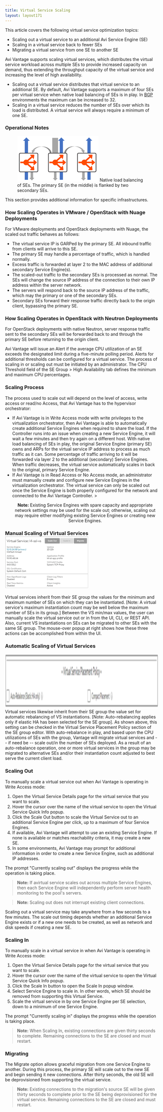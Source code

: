 ```yaml
---
title: Virtual Service Scaling
layout: layout171
---
```

This article covers the following virtual service optimization topics:

* Scaling out a virtual service to an additional Avi Service Engine (SE)
* Scaling in a virtual service back to fewer SEs
* Migrating a virtual service from one SE to another SE 

Avi Vantage supports scaling virtual services, which distributes the virtual service workload across multiple SEs to provide increased capacity on demand, thus extending the throughput capacity of the virtual service and increasing the level of high availability.

* Scaling out a virtual service distributes that virtual service to an additional SE. By default, Avi Vantage supports a maximum of four SEs per virtual service when native load balancing of SEs is in play. In <a href="/docs/17.1/bgp-support-for-virtual-services">BGP</a> environments the maximum can be increased to 32.
* Scaling in a virtual service reduces the number of SEs over which its load is distributed. A virtual service will always require a minimum of one SE. 

### Operational Notes

<figure class="thumbnail wp-caption alignright"> <a href="img/apps_vsscaling_1.png"><img class="wp-image-2113 size-full" src="img/apps_vsscaling_1.png" alt="apps_vsscaling_1" width="268" height="150"></a>  
<figcapture> Native load balancing of SEs. The primary SE (in the middle) is flanked by two secondary SEs. 
</figcapture>
</figure> 

This section provides additional information for specific infrastructures.

### How Scaling Operates in VMware / OpenStack with Nuage Deployments

For VMware deployments and OpenStack deployments with Nuage, the scaled out traffic behaves as follows:

* The virtual service IP is GARPed by the primary SE. All inbound traffic from clients will arrive to this SE.
* The primary SE may handle a percentage of traffic, which is handled normally.
* Excess traffic is forwarded at layer 2 to the MAC address of additional secondary Service Engine(s).
* The scaled-out traffic to the secondary SEs is processed as normal. The SEs will change the source IP address of the connection to their own IP address within the server network.
* The servers will respond back to the source IP address of the traffic, which may the primary or one of the secondary SEs.
* Secondary SEs forward their response traffic directly back to the origin client, bypassing the primary SE. 

### How Scaling Operates in OpenStack with Neutron Deployments

For OpenStack deployments with native Neutron, server response traffic sent to the secondary SEs will be forwarded back to and through the primary SE before returning to the origin client.

Avi Vantage will issue an Alert if the average CPU utilization of an SE exceeds the designated limit during a five-minute polling period. Alerts for additional thresholds can be configured for a virtual service. The process of scaling in or scaling out must be initiated by an administrator. The CPU Threshold field of the SE Group &gt; High Availability tab defines the minimum and maximum CPU percentages.

### Scaling Process

The process used to scale out will depend on the level of access, write access or read/no Access, that Avi Vantage has to the hypervisor orchestrator:

* If Avi Vantage is in Write Access mode with write privileges to the virtualization orchestrator, then Avi Vantage is able to automatically create additional Service Engines when required to share the load. If the Controller runs into an issue when creating a new Service Engine, it will wait a few minutes and then try again on a different host. With native load balancing of SEs in play, the original Service Engine (primary SE) owns and ARPs for the virtual service IP address to process as much traffic as it can. Some percentage of traffic arriving to it will be forwarded via layer 2 to the additional (secondary) Service Engines. When traffic decreases, the virtual service automatically scales in back to the original, primary Service Engine.
* If Avi Vantage is in Read Access or No Access mode, an administrator must manually create and configure new Service Engines in the virtualization orchestrator. The virtual service can only be scaled out once the Service Engine is both properly configured for the network and connected to the Avi Vantage Controller. &gt; <p style="text-align: center;">**Note:** Existing Service Engines with spare capacity and appropriate network settings may be used for the scale out; otherwise, scaling out may require either modifying existing Service Engines or creating new Service Engines.
 

### Manual Scaling of Virtual Services<a href="img/VS-scale-in-out-migrate.png"><img class="alignright wp-image-10874" src="img/VS-scale-in-out-migrate.png" alt="VS scale in out migrate" width="275" height="171"></a>

Virtual services inherit from their SE group the values for the minimum and maximum number of SEs on which they can be instantiated. [Note: A virtual service's maximum instantiation count may be well below the maximum number of SEs in its group.] Between the VS min/max values, the user can manually scale the virtual service out or in from the UI, CLI, or REST API. Also, current VS instantiations on SEs can be migrated to other SEs with the same SE group. The mouse-over popup at right shows how these three actions can be accomplished from within the UI.

### Automatic Scaling of Virtual Services

<a href="img/VS-placement-policy.png"><img class="alignnone size-full wp-image-10878" src="img/VS-placement-policy.png" alt="VS placement policy" width="2148" height="178"></a>Virtual services likewise inherit from their SE group the value set for automatic rebalancing of VS instantiations. [Note: Auto-rebalancing applies only if elastic HA has been selected for the SE group]. As shown above, this setting can be checked in the Virtual Service Placement Policy section of the SE group editor. With auto-rebalance in play, and based upon the CPU utilizations of SEs with the group, Vantage will migrate virtual services and -- if need be -- scale out/in the number of SEs deployed. As a result of an auto-rebalance operation, one or more virtual services in the group may be migrated to alternative SEs and/or their instantiation count adjusted to best serve the current client load.

### Scaling Out

To manually scale a virtual service out when Avi Vantage is operating in Write Access mode:
<ol> 
 <li>Open the Virtual Service Details page for the virtual service that you want to scale.</li> 
 <li>Hover the cursor over the name of the virtual service to open the Virtual Service Quick Info popup.</li> 
 <li>Click the Scale Out button to scale the Virtual Service out to an additional Service Engine per click, up to a maximum of four Service Engines.</li> 
 <li>If available, Avi Vantage will attempt to use an existing Service Engine. If none is available or matches reachability criteria, it may create a new SE.</li> 
 <li>In some environments, Avi Vantage may prompt for additional information in order to create a new Service Engine, such as additional IP addresses.</li> 
</ol> 

The prompt "Currently scaling out" displays the progress while the operation is taking place.

> **Note:** If avirtual service scales out across multiple Service Engines, then each Service Engine will independently perform server health monitoring to the pool's servers. 

> **Note:** Scaling out does not interrupt existing client connections.
 

Scaling out a virtual service may take anywhere from a few seconds to a few minutes. The scale out timing depends whether an additional Service Engine exists or if a new one needs to be created, as well as network and disk speeds if creating a new SE.

### Scaling In

To manually scale in a virtual service in when Avi Vantage is operating in Write Access mode:
<ol> 
 <li>Open the Virtual Service Details page for the virtual service that you want to scale.</li> 
 <li>Hover the cursor over the name of the virtual service to open the Virtual Service Quick Info popup.</li> 
 <li>Click the Scale In button to open the Scale In popup window.</li> 
 <li>Select Service Engine to scale in. In other words, which SE should be removed from supporting this Virtual Service.</li> 
 <li>Scale the virtual service in by one Service Engine per SE selection, down to a minimum of one Service Engine.</li> 
</ol> 

The prompt "Currently scaling in" displays the progress while the operation is taking place.

> **Note:** When Scaling In, existing connections are given thirty seconds to complete. Remaining connections to the SE are closed and must restart.
 

### Migrating

The Migrate option allows graceful migration from one Service Engine to another. During this process, the primary SE will scale out to the new SE and begin sending it new connections. After thirty seconds, the old SE will be deprovisioned from supporting the virtual service.
> **Note:** Existing connections to the migration's source SE will be given thirty seconds to complete prior to the SE being deprovisioned for the virtual service. Remaining connections to the SE are closed and must restart.
  